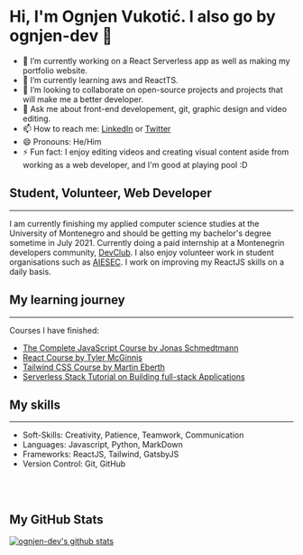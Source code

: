 # Hi, I'm Ognjen Vukotić. I also go by ognjen-dev 👋

- 🔭 I’m currently working on a React Serverless app as well as making my portfolio website.
- 🌱 I’m currently learning aws and ReactTS.
- 👯 I’m looking to collaborate on open-source projects and projects that will make me a better developer.
- 💬 Ask me about front-end developement, git, graphic design and video editing.
- 📫 How to reach me: [LinkedIn](https://www.linkedin.com/in/ognjen-dev/) or [Twitter](https://twitter.com/devognjen)
- 😄 Pronouns: He/Him
- ⚡ Fun fact: I enjoy editing videos and creating visual content aside from working as a web developer, and I'm good at playing pool :D

## Student, Volunteer, Web Developer
<hr/>

I am currently finishing my applied computer science studies at the University of Montenegro and should be getting my bachelor's degree sometime in July 2021. Currently doing a paid internship at a Montenegrin developers community, [DevClub](https://www.linkedin.com/company/devclubme/). I also enjoy volunteer work in student organisations such as [AIESEC](https://www.linkedin.com/company/aiesec-in-montenegro/mycompany/). I work on improving my ReactJS skills on a daily basis.

## My learning journey
<hr/>

 Courses I have finished:<br/>
 - [The Complete JavaScript Course by Jonas Schmedtmann](https://www.udemy.com/course/the-complete-javascript-course/)
 - [React Course by Tyler McGinnis](https://ui.dev/react/)
 - [Tailwind CSS Course by Martin Eberth](https://www.udemy.com/course/tailwindcss-with-examples/)
 - [Serverless Stack Tutorial on Building full-stack Applications](https://serverless-stack.com/)


## My skills
<hr/>

 - Soft-Skills: Creativity, Patience, Teamwork, Communication
 - Languages: Javascript, Python, MarkDown
 - Frameworks: ReactJS, Tailwind, GatsbyJS
 - Version Control: Git, GitHub
  <br/>
  <br/>

## My GitHub Stats
  [![ognjen-dev's github stats](https://github-readme-stats.vercel.app/api?username=ognjen-dev)](https://github.com/anuraghazra/github-readme-stats)


